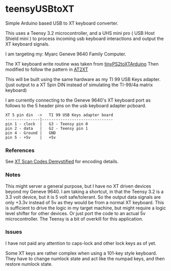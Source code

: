 teensyUSBtoXT
=============

Simple Arduino based USB to XT keyboard converter.

This uses a Teensy 3.2 microcontroller, and a UHS mini pro ( USB Host Shield mini ) to process incoming usb keyboard interactions and output the XT keyboard signals. 

I am targeting my:
  Myarc Geneve 9640 Family Computer.

The XT keyboard write routine was taken from [tinyPS2toXTArduino](https://github.com/kesrut/tinyPS2toXTArduino)
Then modified to follow the pattern in [AT2XT](https://github.com/cr1901/AT2XT)

This will be built using the same hardware as my TI 99 USB Keys adapter. (just output to a XT 5pin DIN instead of simulating the TI-99/4a matrix keyboard)

I am currently connecting to the Geneve 9640's XT keyboard port as follows to the 5 header pins on the usb keyboard adapter pcboard.

```
XT 5 pin din  ->   TI 99 USB Keys adapter board
---------------|-------------------------------
pin 1 - clock  |   G3 - Teensy pin 0
pin 2 - data   |   G2 - Teensy pin 1
pin 4 - Ground |   GND 
pin 5 - +5v    |   +5v 
```

### References 

See [XT Scan Codes Demystified](http://www.quadibloc.com/comp/scan.htm) for encoding details.


### Notes

This might server a general purpose, but I have no XT driven devices beyond my Geneve 9640. I am taking a shortcut, in that the Teensy 3.2 is a 3.3 volt device, but it is 5 volt safe/tolerant. So the output data signals are only +3.3v instead of 5v as they would be from a normal XT keyboard. This is sufficient to drive the logic in my target machine, but might require a logic level shifter for other devices. Or just port the code to an actual 5v microcontroller. The Teensy is a bit of overkill for this application.

### Issues

I have not paid any attention to caps-lock and other lock keys as of yet. 

Some XT keys are rather complex when using a 101-key style keyboard. They have to change numlock state and act like the numpad keys, and then restore numlock state. 

